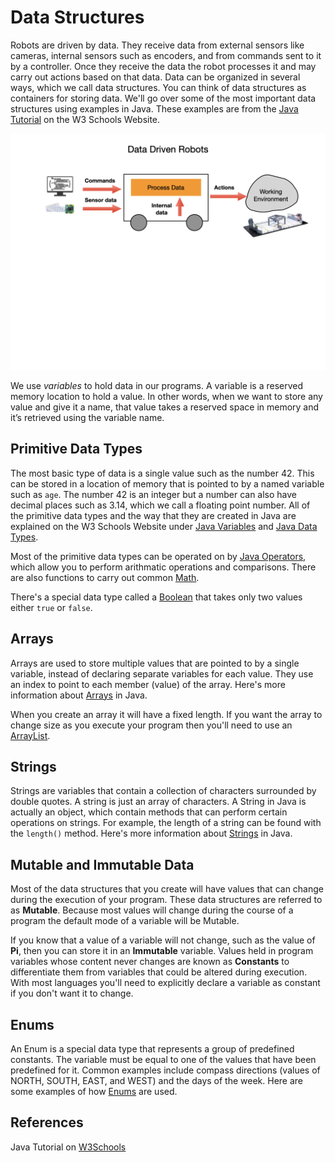 # Data Structures

Robots are driven by data.  They receive data from external sensors like cameras, internal sensors such as encoders, and from commands sent to it by a controller.  Once they receive the data the robot processes it and may carry out actions based on that data.  Data can be organized in several ways, which we call data structures.  You can think of data structures as containers for storing data.  We'll go over some of the most important data structures using examples in Java.  These examples are from the [Java Tutorial](https://www.w3schools.com/java/default.asp) on the W3 Schools Website.

![Programming Concepts](../images/FRCProgramming/FRCProgramming.010.jpeg)

We use *variables* to hold data in our programs. A variable is a reserved memory location to hold a value. In other words, when we want to store any value and give it a name, that value takes a reserved space in memory and it’s retrieved using the variable name.

## Primitive Data Types
The most basic type of data is a single value such as the number 42. This can be stored in a location of memory that is pointed to by a named variable such as `age`. The number 42 is an integer but a number can also have decimal places such as 3.14, which we call a floating point number. All of the primitive data types and the way that they are created in Java are explained on the W3 Schools Website under [Java Variables](https://www.w3schools.com/java/java_variables.asp) and [Java Data Types](https://www.w3schools.com/java/java_data_types.asp).

Most of the primitive data types can be operated on by [Java Operators](https://www.w3schools.com/java/java_operators.asp), which allow you to perform arithmatic operations and comparisons.  There are also functions to carry out common [Math](https://www.w3schools.com/java/java_math.asp).

There's a special data type called a [Boolean](https://www.w3schools.com/java/java_booleans.asp) that takes only two values either `true` or `false`.

## Arrays
Arrays are used to store multiple values that are pointed to by a single variable, instead of declaring separate variables for each value.  They use an index to point to each member (value) of the array.  Here's more information about [Arrays](https://www.w3schools.com/java/java_arrays.asp) in Java.

When you create an array it will have a fixed length.  If you want the array to change size as you execute your program then you'll need to use an [ArrayList](https://www.w3schools.com/java/java_arraylist.asp).

## Strings
Strings are variables that contain a collection of characters surrounded by double quotes.  A string is just an array of characters.  A String in Java is actually an object, which contain methods that can perform certain operations on strings. For example, the length of a string can be found with the `length()` method.  Here's more information about [Strings](https://www.w3schools.com/java/java_strings.asp) in Java.

## Mutable and Immutable Data
Most of the data structures that you create will have values that can change during the execution of your program.  These data structures are referred to as **Mutable**.  Because most values will change during the course of a program the default mode of a variable will be Mutable.

If you know that a value of a variable will not change, such as the value of **Pi**, then you can store it in an **Immutable** variable.  Values held in program variables whose content never changes are known as **Constants** to differentiate them from variables that could be altered during execution.  With most languages you'll need to explicitly declare a variable as constant if you don't want it to change.

## Enums
An Enum is a special data type that represents a group of predefined constants. The variable must be equal to one of the values that have been predefined for it. Common examples include compass directions (values of NORTH, SOUTH, EAST, and WEST) and the days of the week.  Here are some examples of how [Enums](https://www.w3schools.com/java/java_enums.asp) are used.


## References

Java Tutorial on [W3Schools](https://www.w3schools.com/java/default.asp)